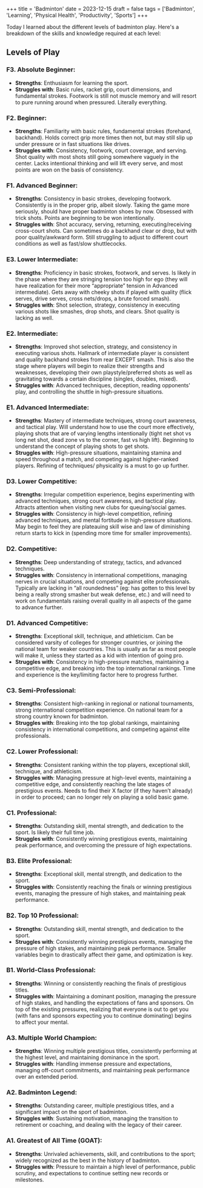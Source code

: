 +++
title = 'Badminton'
date = 2023-12-15
draft = false
tags = ['Badminton', 'Learning', 'Physical Health', 'Productivity', 'Sports']
+++

Today I learned about the different levels of badminton play. Here's a breakdown of the skills and knowledge required at each level:

## Levels of Play

### F3. Absolute Beginner:

- **Strengths**: Enthusiasm for learning the sport.
- **Struggles with**: Basic rules, racket grip, court dimensions, and fundamental strokes. Footwork is still not muscle memory and will resort to pure running around when pressured. Literally everything.

### F2. Beginner:

- **Strengths**: Familiarity with basic rules, fundamental strokes (forehand, backhand). Holds correct grip more times then not, but may still slip up under pressure or in fast situations like drives.
- **Struggles with**: Consistency, footwork, court coverage, and serving. Shot quality with most shots still going somewhere vaguely in the center. Lacks intentional thinking and will lift every serve, and most points are won on the basis of consistency.

### F1. Advanced Beginner:

- **Strengths**: Consistency in basic strokes, developing footwork. Consistently is in the proper grip, albeit slowly. Taking the game more seriously, should have proper badminton shoes by now. Obsessed with trick shots. Points are beginning to be won intentionally.
- **Struggles with**: Shot accuracy, serving, returning, executing/receiving cross-court shots. Can sometimes do a backhand clear or drop, but with poor quality/awkward form. Still struggling to adjust to different court conditions as well as fast/slow shuttlecocks.

### E3. Lower Intermediate:

- **Strengths**: Proficiency in basic strokes, footwork, and serves. Is likely in the phase where they are stringing tension too high for ego (they will have realization for their more “appropriate” tension in Advanced intermediate). Gets away with cheeky shots if played with quality (flick serves, drive serves, cross nets/drops, a brute forced smash).
- **Struggles with**: Shot selection, strategy, consistency in executing various shots like smashes, drop shots, and clears. Shot quality is lacking as well.

### E2. Intermediate:

- **Strengths**: Improved shot selection, strategy, and consistency in executing various shots. Hallmark of intermediate player is consistent and quality backhand strokes from rear EXCEPT smash. This is also the stage where players will begin to realize their strengths and weaknesses, developing their own playstyle/preferred shots as well as gravitating towards a certain discipline (singles, doubles, mixed).
- **Struggles with**: Advanced techniques, deception, reading opponents' play, and controlling the shuttle in high-pressure situations.

### E1. Advanced Intermediate:

- **Strengths**: Mastery of intermediate techniques, strong court awareness, and tactical play. Will understand how to use the court more effectively, playing shots that are of varying lengths intentionally (tight net shot vs long net shot, dead zone vs to the corner, fast vs high lift). Beginning to understand the concept of playing shots to get shots.
- **Struggles with**: High-pressure situations, maintaining stamina and speed throughout a match, and competing against higher-ranked players. Refining of techniques/ physicality is a must to go up further.

### D3. Lower Competitive:

- **Strengths**: Irregular competition experience, begins experimenting with advanced techniques, strong court awareness, and tactical play. Attracts attention when visiting new clubs for queuing/social games.
- **Struggles with**: Consistency in high-level competition, refining advanced techniques, and mental fortitude in high-pressure situations. May begin to feel they are plateauing skill wise and law of diminishing return starts to kick in (spending more time for smaller improvements).

### D2. Competitive:

- **Strengths**: Deep understanding of strategy, tactics, and advanced techniques.
- **Struggles with**: Consistency in international competitions, managing nerves in crucial situations, and competing against elite professionals. Typically are lacking in “all roundedness” (eg: has gotten to this level by being a really strong smasher but weak defense, etc.) and will need to work on fundamentals raising overall quality in all aspects of the game to advance further.

### D1. Advanced Competitive:

- **Strengths**: Exceptional skill, technique, and athleticism. Can be considered varsity of colleges for stronger countries, or joining the national team for weaker countries. This is usually as far as most people will make it, unless they started as a kid with intention of going pro.
- **Struggles with**: Consistency in high-pressure matches, maintaining a competitive edge, and breaking into the top international rankings. Time and experience is the key/limiting factor here to progress further.

### C3. Semi-Professional:

- **Strengths**: Consistent high-ranking in regional or national tournaments, strong international competition experience. On national team for a strong country known for badminton.
- **Struggles with**: Breaking into the top global rankings, maintaining consistency in international competitions, and competing against elite professionals.

### C2. Lower Professional:

- **Strengths**: Consistent ranking within the top players, exceptional skill, technique, and athleticism.
- **Struggles with**: Managing pressure at high-level events, maintaining a competitive edge, and consistently reaching the late stages of prestigious events. Needs to find their X factor (if they haven’t already) in order to proceed; can no longer rely on playing a solid basic game.

### C1. Professional:

- **Strengths**: Outstanding skill, mental strength, and dedication to the sport. Is likely their full time job.
- **Struggles with**: Consistently winning prestigious events, maintaining peak performance, and overcoming the pressure of high expectations.

### B3. Elite Professional:

- **Strengths**: Exceptional skill, mental strength, and dedication to the sport.
- **Struggles with**: Consistently reaching the finals or winning prestigious events, managing the pressure of high stakes, and maintaining peak performance.

### B2. Top 10 Professional:

- **Strengths**: Outstanding skill, mental strength, and dedication to the sport.
- **Struggles with**: Consistently winning prestigious events, managing the pressure of high stakes, and maintaining peak performance. Smaller variables begin to drastically affect their game, and optimization is key.

### B1. World-Class Professional:

- **Strengths**: Winning or consistently reaching the finals of prestigious titles.
- **Struggles with**: Maintaining a dominant position, managing the pressure of high stakes, and handling the expectations of fans and sponsors. On top of the existing pressures, realizing that everyone is out to get you (with fans and sponsors expecting you to continue dominating) begins to affect your mental.

### A3. Multiple World Champion:

- **Strengths**: Winning multiple prestigious titles, consistently performing at the highest level, and maintaining dominance in the sport.
- **Struggles with**: Handling immense pressure and expectations, managing off-court commitments, and maintaining peak performance over an extended period.

### A2. Badminton Legend:

- **Strengths**: Outstanding career, multiple prestigious titles, and a significant impact on the sport of badminton.
- **Struggles with**: Sustaining motivation, managing the transition to retirement or coaching, and dealing with the legacy of their career.

### A1. Greatest of All Time (GOAT):

- **Strengths**: Unrivaled achievements, skill, and contributions to the sport; widely recognized as the best in the history of badminton.
- **Struggles with**: Pressure to maintain a high level of performance, public scrutiny, and expectations to continue setting new records or milestones.
 
